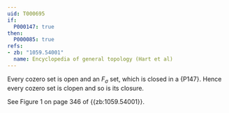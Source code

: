 ```yaml
---
uid: T000695
if:
  P000147: true
then:
  P000085: true
refs:
- zb: "1059.54001"
  name: Encyclopedia of general topology (Hart et al)
---
```


Every cozero set is open and an $F_\sigma$ set, which is closed in a {P147}.
Hence every cozero set is clopen and so is its closure.

See Figure 1 on page 346 of {{zb:1059.54001}}.
